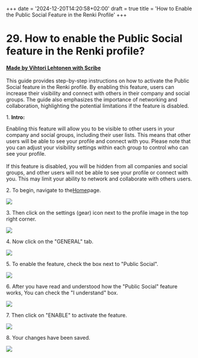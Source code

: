 +++
date = '2024-12-20T14:20:58+02:00'
draft = true
title = 'How to Enable the Public Social Feature in the Renki Profile'
+++

# 29. How to enable the Public Social feature in the Renki profile?
#### [Made by Vihtori Lehtonen with Scribe](https://scribehow.com/shared/29_How_to_enable_the_Public_Social_feature_in_the_Renki_profile__LO0S8hgLSFa42oi7UDQf8g)
This guide provides step-by-step instructions on how to activate the Public Social feature in the Renki profile. By enabling this feature, users can increase their visibility and connect with others in their company and social groups. The guide also emphasizes the importance of networking and collaboration, highlighting the potential limitations if the feature is disabled.

1\. **Intro:**

Enabling this feature will allow you to be visible to other users in your company and social groups, including their user lists. This means that other users will be able to see your profile and connect with you. Please note that you can adjust your visibility settings within each group to control who can see your profile.\
\
If this feature is disabled, you will be hidden from all companies and social groups, and other users will not be able to see your profile or connect with you. This may limit your ability to network and collaborate with others users.


2\. To begin, navigate to the[Home](https://demo.eu.renki.app/)page.

![](https://ajeuwbhvhr.cloudimg.io/colony-recorder.s3.amazonaws.com/files/2024-03-31/616dff90-abdd-4320-a646-18f46dba463e/File.jpeg?tl_px=0,0&br_px=859,481&force_format=jpeg&q=100&width=860)


3\. Then click on the settings (gear) icon next to the profile image in the top right corner. 

![](https://ajeuwbhvhr.cloudimg.io/colony-recorder.s3.amazonaws.com/files/2024-03-31/435285b2-f2f3-46ba-859e-e6c7d4d72ee7/File.jpeg?tl_px=1060,0&br_px=1920,480&force_format=jpeg&q=100&width=860&wat_scale=76&wat=1&wat_opacity=0.7&wat_gravity=northwest&wat_url=https://colony-recorder.s3.us-west-1.amazonaws.com/images/watermarks/FB923C_standard.png&wat_pad=710,10)


4\. Now click on the "GENERAL" tab.

![](https://ajeuwbhvhr.cloudimg.io/colony-recorder.s3.amazonaws.com/files/2024-03-31/69efb9b4-698e-495b-8593-5cb81be04e14/File.jpeg?tl_px=661,0&br_px=1521,480&force_format=jpeg&q=100&width=860&wat_scale=76&wat=1&wat_opacity=0.7&wat_gravity=northwest&wat_url=https://colony-recorder.s3.us-west-1.amazonaws.com/images/watermarks/FB923C_standard.png&wat_pad=402,89)


5\. To enable the feature, check the box next to "Public Social".

![](https://ajeuwbhvhr.cloudimg.io/colony-recorder.s3.amazonaws.com/files/2024-03-31/1ecd8eb2-61bf-4b99-bd3a-07761fbbf27b/File.jpeg?tl_px=123,336&br_px=1106,885&force_format=jpeg&q=100&width=983&wat_scale=87&wat=1&wat_opacity=0.7&wat_gravity=northwest&wat_url=https://colony-recorder.s3.us-west-1.amazonaws.com/images/watermarks/FB923C_standard.png&wat_pad=459,243)


6\. After you have read and understood how the "Public Social" feature works, You can check the "I understand" box.

![](https://ajeuwbhvhr.cloudimg.io/colony-recorder.s3.amazonaws.com/files/2024-03-31/4c3da7b0-06b9-48cf-86b0-6d084022cd7b/File.jpeg?tl_px=659,223&br_px=1806,864&force_format=jpeg&q=100&width=1120.0&wat=1&wat_opacity=0.7&wat_gravity=northwest&wat_url=https://colony-recorder.s3.us-west-1.amazonaws.com/images/watermarks/FB923C_standard.png&wat_pad=524,277)


7\. Then click on "ENABLE" to activate the feature.

![](https://ajeuwbhvhr.cloudimg.io/colony-recorder.s3.amazonaws.com/files/2024-03-31/188abfb7-73a3-46aa-9339-1f088957880e/File.jpeg?tl_px=792,363&br_px=1652,844&force_format=jpeg&q=100&width=860&wat_scale=76&wat=1&wat_opacity=0.7&wat_gravity=northwest&wat_url=https://colony-recorder.s3.us-west-1.amazonaws.com/images/watermarks/FB923C_standard.png&wat_pad=402,212)


8\. Your changes have been saved.

![](https://ajeuwbhvhr.cloudimg.io/colony-recorder.s3.amazonaws.com/files/2024-05-08/6533c9af-e419-4bc7-ac80-bfa10a51c417/screenshot.jpeg?tl_px=420,0&br_px=2140,917&force_format=jpeg&q=100&width=1120.0)